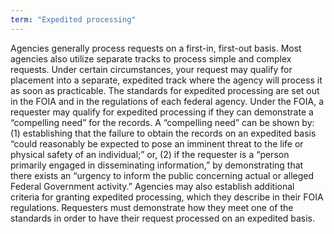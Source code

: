 ```yaml
---
term: "Expedited processing"
---
```


Agencies generally process requests on a first-in, first-out basis.  Most agencies also utilize separate tracks to process simple and complex requests.  Under certain circumstances, your request may qualify for placement into a separate, expedited track where the agency will process it as soon as practicable.  The standards for expedited processing are set out in the FOIA and in the regulations of each federal agency.  Under the FOIA, a requester may qualify for expedited processing if they can demonstrate a “compelling need” for the records.  A “compelling need” can be shown  by:  (1) establishing that the  failure to obtain the records on an expedited basis “could reasonably be expected to pose an imminent threat to the life or physical safety of an individual;” or, (2) if the requester is a “person primarily engaged in  disseminating information,” by demonstrating that there exists an “urgency to inform the public concerning actual or alleged Federal Government activity.”  Agencies may also establish additional criteria for granting expedited processing, which they describe in their FOIA regulations.  Requesters must demonstrate how they meet one of the standards in order to have their request processed on an expedited basis.


